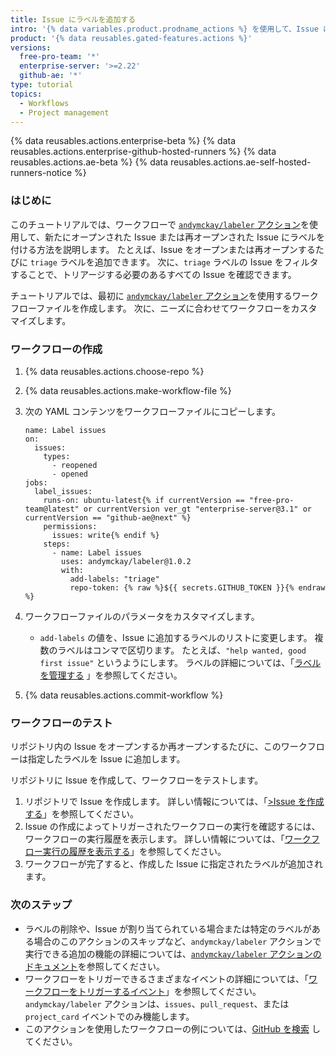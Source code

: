 ```yaml
---
title: Issue にラベルを追加する
intro: '{% data variables.product.prodname_actions %} を使用して、Issue に自動的にラベルを付けることができます。'
product: '{% data reusables.gated-features.actions %}'
versions:
  free-pro-team: '*'
  enterprise-server: '>=2.22'
  github-ae: '*'
type: tutorial
topics:
  - Workflows
  - Project management
---
```


{% data reusables.actions.enterprise-beta %}
{% data reusables.actions.enterprise-github-hosted-runners %}
{% data reusables.actions.ae-beta %}
{% data reusables.actions.ae-self-hosted-runners-notice %}

### はじめに

このチュートリアルでは、ワークフローで [`andymckay/labeler` アクション](https://github.com/marketplace/actions/simple-issue-labeler)を使用して、新たにオープンされた Issue または再オープンされた Issue にラベルを付ける方法を説明します。 たとえば、Issue をオープンまたは再オープンするたびに `triage` ラベルを追加できます。 次に、`triage` ラベルの Issue をフィルタすることで、トリアージする必要のあるすべての Issue を確認できます。

チュートリアルでは、最初に [`andymckay/labeler` アクション](https://github.com/marketplace/actions/simple-issue-labeler)を使用するワークフローファイルを作成します。 次に、ニーズに合わせてワークフローをカスタマイズします。

### ワークフローの作成

1. {% data reusables.actions.choose-repo %}
2. {% data reusables.actions.make-workflow-file %}
3. 次の YAML コンテンツをワークフローファイルにコピーします。

    ```yaml{:copy}
    name: Label issues
    on:
      issues:
        types:
          - reopened
          - opened
    jobs:
      label_issues:
        runs-on: ubuntu-latest{% if currentVersion == "free-pro-team@latest" or currentVersion ver_gt "enterprise-server@3.1" or currentVersion == "github-ae@next" %}
        permissions:
          issues: write{% endif %}
        steps:
          - name: Label issues
            uses: andymckay/labeler@1.0.2
            with:
              add-labels: "triage"
              repo-token: {% raw %}${{ secrets.GITHUB_TOKEN }}{% endraw %}
    ```

4. ワークフローファイルのパラメータをカスタマイズします。
   - `add-labels` の値を、Issue に追加するラベルのリストに変更します。 複数のラベルはコンマで区切ります。 たとえば、`"help wanted, good first issue"` というようにします。 ラベルの詳細については、「[ラベルを管理する](/github/managing-your-work-on-github/managing-labels#applying-labels-to-issues-and-pull-requests) 」を参照してください。
5. {% data reusables.actions.commit-workflow %}

### ワークフローのテスト

リポジトリ内の Issue をオープンするか再オープンするたびに、このワークフローは指定したラベルを Issue に追加します。

リポジトリに Issue を作成して、ワークフローをテストします。

1. リポジトリで Issue を作成します。 詳しい情報については、「[>Issue を作成する](/github/managing-your-work-on-github/creating-an-issue)」を参照してください。
2. Issue の作成によってトリガーされたワークフローの実行を確認するには、ワークフローの実行履歴を表示します。 詳しい情報については、「[ワークフロー実行の履歴を表示する](/actions/managing-workflow-runs/viewing-workflow-run-history)」を参照してください。
3. ワークフローが完了すると、作成した Issue に指定されたラベルが追加されます。

### 次のステップ

- ラベルの削除や、Issue が割り当てられている場合または特定のラベルがある場合のこのアクションのスキップなど、`andymckay/labeler` アクションで実行できる追加の機能の詳細については、[`andymckay/labeler` アクションのドキュメント](https://github.com/marketplace/actions/simple-issue-labeler)を参照してください。
- ワークフローをトリガーできるさまざまなイベントの詳細については、「[ワークフローをトリガーするイベント](/actions/reference/events-that-trigger-workflows#issues)」を参照してください。 `andymckay/labeler` アクションは、`issues`、`pull_request`、または `project_card` イベントでのみ機能します。
- このアクションを使用したワークフローの例については、[GitHub を検索](https://github.com/search?q=%22uses:+andymckay/labeler%22&type=code) してください。
